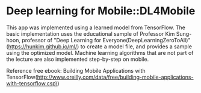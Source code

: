 # Deep learning for Mobile::DL4Mobile

This app was implemented using a learned model from TensorFlow. 
The basic implementation uses the educational sample of Professor Kim Sung-hoon, professor of 
"Deep Learning for Everyone(DeepLearningZeroToAll)" (https://hunkim.github.io/ml/) to create a model file, 
and provides a sample using the optimized model. 
Machine learning algorithms that are not part of the lecture are also implemented step-by-step on mobile.

Reference free ebook: Building Mobile Applications with TensorFlow(http://www.oreilly.com/data/free/building-mobile-applications-with-tensorflow.csp\)
